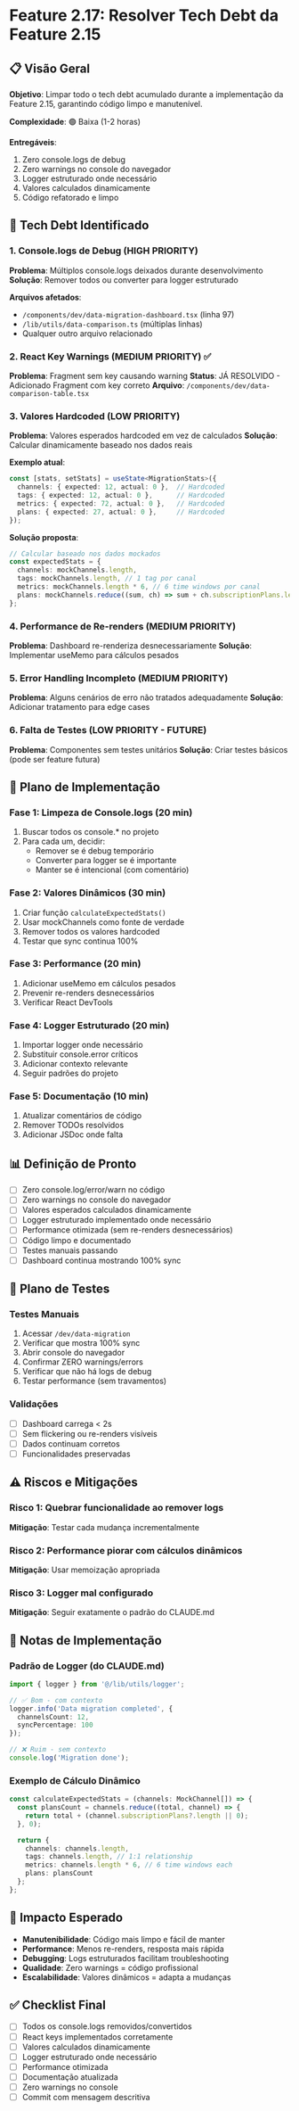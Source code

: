 # Feature 2.17: Resolver Tech Debt da Feature 2.15

## 📋 Visão Geral

**Objetivo**: Limpar todo o tech debt acumulado durante a implementação da Feature 2.15, garantindo código limpo e manutenível.

**Complexidade**: 🟢 Baixa (1-2 horas)

**Entregáveis**:
1. Zero console.logs de debug
2. Zero warnings no console do navegador
3. Logger estruturado onde necessário
4. Valores calculados dinamicamente
5. Código refatorado e limpo

## 🎯 Tech Debt Identificado

### 1. Console.logs de Debug (HIGH PRIORITY)
**Problema**: Múltiplos console.logs deixados durante desenvolvimento
**Solução**: Remover todos ou converter para logger estruturado

**Arquivos afetados**:
- `/components/dev/data-migration-dashboard.tsx` (linha 97)
- `/lib/utils/data-comparison.ts` (múltiplas linhas)
- Qualquer outro arquivo relacionado

### 2. React Key Warnings (MEDIUM PRIORITY) ✅
**Problema**: Fragment sem key causando warning
**Status**: JÁ RESOLVIDO - Adicionado Fragment com key correto
**Arquivo**: `/components/dev/data-comparison-table.tsx`

### 3. Valores Hardcoded (LOW PRIORITY)
**Problema**: Valores esperados hardcoded em vez de calculados
**Solução**: Calcular dinamicamente baseado nos dados reais

**Exemplo atual**:
```typescript
const [stats, setStats] = useState<MigrationStats>({
  channels: { expected: 12, actual: 0 },  // Hardcoded
  tags: { expected: 12, actual: 0 },      // Hardcoded
  metrics: { expected: 72, actual: 0 },   // Hardcoded
  plans: { expected: 27, actual: 0 },     // Hardcoded
});
```

**Solução proposta**:
```typescript
// Calcular baseado nos dados mockados
const expectedStats = {
  channels: mockChannels.length,
  tags: mockChannels.length, // 1 tag por canal
  metrics: mockChannels.length * 6, // 6 time windows por canal
  plans: mockChannels.reduce((sum, ch) => sum + ch.subscriptionPlans.length, 0)
};
```

### 4. Performance de Re-renders (MEDIUM PRIORITY)
**Problema**: Dashboard re-renderiza desnecessariamente
**Solução**: Implementar useMemo para cálculos pesados

### 5. Error Handling Incompleto (MEDIUM PRIORITY)
**Problema**: Alguns cenários de erro não tratados adequadamente
**Solução**: Adicionar tratamento para edge cases

### 6. Falta de Testes (LOW PRIORITY - FUTURE)
**Problema**: Componentes sem testes unitários
**Solução**: Criar testes básicos (pode ser feature futura)

## 🔧 Plano de Implementação

### Fase 1: Limpeza de Console.logs (20 min)
1. Buscar todos os console.* no projeto
2. Para cada um, decidir:
   - Remover se é debug temporário
   - Converter para logger se é importante
   - Manter se é intencional (com comentário)

### Fase 2: Valores Dinâmicos (30 min)
1. Criar função `calculateExpectedStats()`
2. Usar mockChannels como fonte de verdade
3. Remover todos os valores hardcoded
4. Testar que sync continua 100%

### Fase 3: Performance (20 min)
1. Adicionar useMemo em cálculos pesados
2. Prevenir re-renders desnecessários
3. Verificar React DevTools

### Fase 4: Logger Estruturado (20 min)
1. Importar logger onde necessário
2. Substituir console.error críticos
3. Adicionar contexto relevante
4. Seguir padrões do projeto

### Fase 5: Documentação (10 min)
1. Atualizar comentários de código
2. Remover TODOs resolvidos
3. Adicionar JSDoc onde falta

## 📊 Definição de Pronto

- [ ] Zero console.log/error/warn no código
- [ ] Zero warnings no console do navegador
- [ ] Valores esperados calculados dinamicamente
- [ ] Logger estruturado implementado onde necessário
- [ ] Performance otimizada (sem re-renders desnecessários)
- [ ] Código limpo e documentado
- [ ] Testes manuais passando
- [ ] Dashboard continua mostrando 100% sync

## 🧪 Plano de Testes

### Testes Manuais
1. Acessar `/dev/data-migration`
2. Verificar que mostra 100% sync
3. Abrir console do navegador
4. Confirmar ZERO warnings/errors
5. Verificar que não há logs de debug
6. Testar performance (sem travamentos)

### Validações
- [ ] Dashboard carrega < 2s
- [ ] Sem flickering ou re-renders visíveis
- [ ] Dados continuam corretos
- [ ] Funcionalidades preservadas

## ⚠️ Riscos e Mitigações

### Risco 1: Quebrar funcionalidade ao remover logs
**Mitigação**: Testar cada mudança incrementalmente

### Risco 2: Performance piorar com cálculos dinâmicos
**Mitigação**: Usar memoização apropriada

### Risco 3: Logger mal configurado
**Mitigação**: Seguir exatamente o padrão do CLAUDE.md

## 📝 Notas de Implementação

### Padrão de Logger (do CLAUDE.md)
```typescript
import { logger } from '@/lib/utils/logger';

// ✅ Bom - com contexto
logger.info('Data migration completed', { 
  channelsCount: 12, 
  syncPercentage: 100 
});

// ❌ Ruim - sem contexto
console.log('Migration done');
```

### Exemplo de Cálculo Dinâmico
```typescript
const calculateExpectedStats = (channels: MockChannel[]) => {
  const plansCount = channels.reduce((total, channel) => {
    return total + (channel.subscriptionPlans?.length || 0);
  }, 0);

  return {
    channels: channels.length,
    tags: channels.length, // 1:1 relationship
    metrics: channels.length * 6, // 6 time windows each
    plans: plansCount
  };
};
```

## 🎯 Impacto Esperado

- **Manutenibilidade**: Código mais limpo e fácil de manter
- **Performance**: Menos re-renders, resposta mais rápida
- **Debugging**: Logs estruturados facilitam troubleshooting
- **Qualidade**: Zero warnings = código profissional
- **Escalabilidade**: Valores dinâmicos = adapta a mudanças

## ✅ Checklist Final

- [ ] Todos os console.logs removidos/convertidos
- [ ] React keys implementados corretamente
- [ ] Valores calculados dinamicamente
- [ ] Logger estruturado onde necessário
- [ ] Performance otimizada
- [ ] Documentação atualizada
- [ ] Zero warnings no console
- [ ] Commit com mensagem descritiva